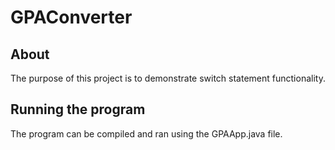 # GPAConverter
## About

The purpose of this project is to demonstrate switch statement functionality.

## Running the program
The program can be compiled and ran using the GPAApp.java file.
